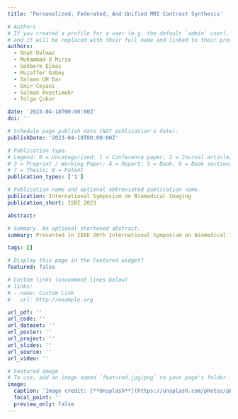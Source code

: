 ```yaml
---
title: 'Personalized, Federated, And Unified MRI Contrast Synthesis'

# Authors
# If you created a profile for a user (e.g. the default `admin` user), write the username (folder name) here
# and it will be replaced with their full name and linked to their profile.
authors:
  - Onat Dalmaz
  - Muhammad U Mirza
  - Gokberk Elmas
  - Muzaffer Özbey
  - Salman UH Dar
  - Emir Ceyani
  - Salman Avestimehr
  - Tolga Çukur

date: '2023-04-18T00:00:00Z'
doi: ''

# Schedule page publish date (NOT publication's date).
publishDate: '2023-04-18T00:00:00Z'

# Publication type.
# Legend: 0 = Uncategorized; 1 = Conference paper; 2 = Journal article;
# 3 = Preprint / Working Paper; 4 = Report; 5 = Book; 6 = Book section;
# 7 = Thesis; 8 = Patent
publication_types: ['1']

# Publication name and optional abbreviated publication name.
publication: International Symposium on Biomedical Imaging
publication_short: ISBI 2023

abstract:

# Summary. An optional shortened abstract.
summary: Presented in IEEE 20th International Symposium on Biomedical Imaging (ISBI), 2023

tags: []

# Display this page in the Featured widget?
featured: false

# Custom links (uncomment lines below)
# links:
# - name: Custom Link
#   url: http://example.org

url_pdf: ''
url_code: ''
url_dataset: ''
url_poster: ''
url_project: ''
url_slides: ''
url_source: ''
url_video: ''

# Featured image
# To use, add an image named `featured.jpg/png` to your page's folder.
image:
  caption: 'Image credit: [**Unsplash**](https://unsplash.com/photos/pLCdAaMFLTE)'
  focal_point: ''
  preview_only: false
---
```

